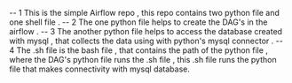 -- 1 This is the simple Airflow repo , this repo contains two python file and one shell file .
-- 2 The one python file helps to create the DAG's in the airflow .
-- 3 The another python file helps to access the database created with mysql , that collects the data using with python's mysql connector .
-- 4 The .sh file is the bash file , that contains the path of the python file , where the DAG's python file runs the .sh file , this .sh file runs the python file that makes connectivity with mysql database.
